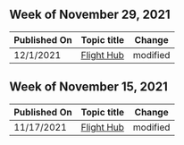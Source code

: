 <!-- This file is generated automatically each week. Changes made to this file will be overwritten.-->



## Week of November 29, 2021


| Published On |Topic title | Change |
|------|------------|--------|
| 12/1/2021 | [Flight Hub](/windows-insider/flight-hub/index) | modified |


## Week of November 15, 2021


| Published On |Topic title | Change |
|------|------------|--------|
| 11/17/2021 | [Flight Hub](/windows-insider/flight-hub/index) | modified |
